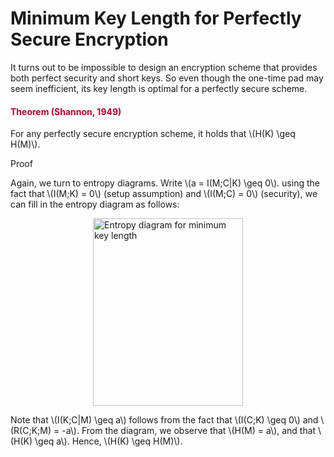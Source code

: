 # Minimum Key Length for Perfectly Secure Encryption

<p>It turns out to be impossible to design an encryption scheme that provides both perfect security and short keys. So even though the one-time pad may seem inefficient, its key length is optimal for a perfectly secure scheme.</p>
<div class="content-box pad-box-mini border border-trbl border-round">
<h4 style="color: #bc0031;"><strong>Theorem (Shannon, 1949)</strong></h4>
For any perfectly secure encryption scheme, it holds that \(H(K) \geq H(M)\).
<p><span class="element_toggler" role="button" aria-controls="group1" aria-label="Toggler" aria-expanded="false"><span class="Button">Proof</span></span></p>
<div id="group1" style="">
<div class="content-box">Again, we turn to entropy diagrams. Write \(a = I(M;C|K) \geq 0\). using the fact that \(I(M;K) = 0\) (setup assumption) and \(I(M;C) = 0\) (security), we can fill in the entropy diagram as follows:
<p><img style="display: block; margin-left: auto; margin-right: auto;" src="https://canvas.uva.nl/courses/2205/files/212322/preview?verifier=8dU7itTQ1UfFbmEjRefSRRAPUvXf0dsgS0LRQ0P3" alt="Entropy diagram for minimum key length" width="240" height="300" data-api-endpoint="https://canvas.uva.nl/api/v1/courses/2205/files/212322" data-api-returntype="File"></p>
Note that \(I(K;C|M) \geq a\) follows from the fact that \(I(C;K) \geq 0\) and \(R(C;K;M) = -a\). From the diagram, we observe that \(H(M) = a\), and that \(H(K) \geq a\). Hence, \(H(K) \geq H(M)\).</div>
</div>
</div>